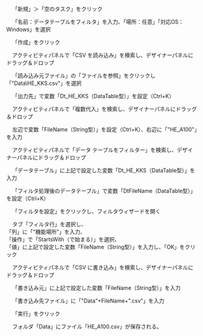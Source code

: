 
    「新規」＞「空のタスク」をクリック

    「名前：データテーブルをフィルタ」を入力、「場所：任意」「対応OS：Windows」を選択

    「作成」をクリック

    アクティビティパネルで「CSV を読み込み」を検索し、デザイナーパネルにドラッグ＆ドロップ  

    「読み込み元ファイル」の「ファイルを参照」をクリックし「"Data\HE_KKS.csv"」を選択

    「出力先」で変数「Dt_HE_KKS（DataTable型）」を設定（Ctrl+K）

    アクティビティパネルで「複数代入」を検索し、デザイナーパネルにドラッグ＆ドロップ

    左辺で変数「FileName（String型）」を設定（Ctrl+K）、右辺に「"HE_A100"」を入力  

  

    アクティビティパネルで「データ テーブルをフィルター」を検索し、デザイナーパネルにドラッグ＆ドロップ

    「データテーブル」に上記で設定した変数「Dt_HE_KKS（DataTable型）」を入力

    「フィルタ処理後のデータテーブル」で変数「DtFileName（DataTable型）」を設定（Ctrl+K）  

    「フィルタを設定」をクリックし、フィルタウィザードを開く  

    タブ「フィルタ行」を選択し、  
「列」に「"機能場所"」を入力、  
「操作」で「StartsWith（で始まる）」を選択、  
「値」に上記で設定した変数「FileName（String型）」を入力し、「OK」をクリック

    アクティビティパネルで「CSV に書き込み」を検索し、デザイナーパネルにドラッグ＆ドロップ

    「書き込み元」に上記で設定した変数「FileName（String型）」を入力

    「書き込み先ファイル」に「"Data\"+FileName+".csv"」を入力  

    「実行」をクリック

    フォルダ「Data」にファイル「HE_A100.csv」が保存される。